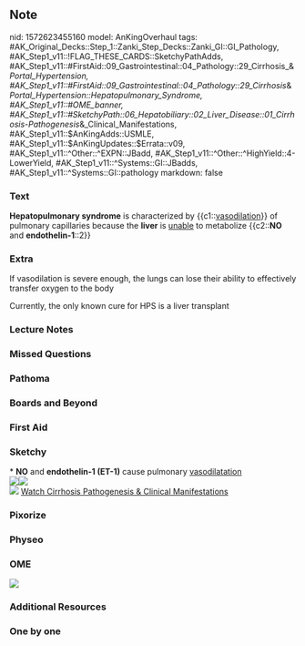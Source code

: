 ## Note
nid: 1572623455160
model: AnKingOverhaul
tags: #AK_Original_Decks::Step_1::Zanki_Step_Decks::Zanki_GI::GI_Pathology, #AK_Step1_v11::!FLAG_THESE_CARDS::SketchyPathAdds, #AK_Step1_v11::#FirstAid::09_Gastrointestinal::04_Pathology::29_Cirrhosis_&_Portal_Hypertension, #AK_Step1_v11::#FirstAid::09_Gastrointestinal::04_Pathology::29_Cirrhosis_&_Portal_Hypertension::Hepatopulmonary_Syndrome, #AK_Step1_v11::#OME_banner, #AK_Step1_v11::#SketchyPath::06_Hepatobiliary::02_Liver_Disease::01_Cirrhosis_-_Pathogenesis_&_Clinical_Manifestations, #AK_Step1_v11::$AnKingAdds::USMLE, #AK_Step1_v11::$AnKingUpdates::$Errata::v09, #AK_Step1_v11::^Other::^EXPN::JBadd, #AK_Step1_v11::^Other::^HighYield::4-LowerYield, #AK_Step1_v11::^Systems::GI::JBadds, #AK_Step1_v11::^Systems::GI::pathology
markdown: false

### Text
<div>
  <b>Hepatopulmonary syndrome</b> is characterized by
  {{c1::<u>vasodilation</u>}} of pulmonary capillaries because the
  <b>liver</b> is <u>unable</u> to metabolize {{c2::<b>NO</b> and
  <b>endothelin-1</b>::2}}
</div>

### Extra
If vasodilation is severe enough, the lungs can lose their ability
to effectively transfer oxygen to the body
<div>
  Currently, the only known cure for HPS is a liver transplant
</div>

### Lecture Notes


### Missed Questions


### Pathoma


### Boards and Beyond


### First Aid


### Sketchy
<div>
  * <b>NO</b> and <b>endothelin-1 (ET-1)</b> cause pulmonary
  <u>vasodilatation</u>
</div>
<div><img src=
"Screen%20Shot%202020-02-01%20at%209.39.07%20PM.JPG"><img src=
"Screen%20Shot%202020-02-01%20at%209.38.42%20PM.JPG"></div><img src="Zoverall%20picture%20(61).JPG">
<a href=
"https://dashboard.sketchy.com/study/medical/courses/medical-pathophysiology/units/medical-pediatrics-hepatobiliary/videos/medical-pathophysiology-hepatobiliary-liver-disease-cirrhosis-pathogenesis-and-clinical-manifestations?utm_source=anki&utm_medium=partnership&utm_campaign=february_update&utm_content=medical">
Watch Cirrhosis Pathogenesis & Clinical Manifestations</a>

### Pixorize


### Physeo


### OME
<div class="ome-widget">
  <a href="https://onlinemeded.org?ref=anki"><img src=
  "_OME_AnkiFlashcards_General_4.png"></a>
</div>

### Additional Resources


### One by one

